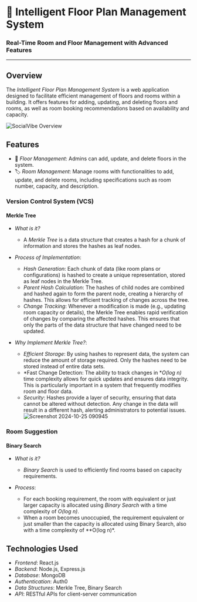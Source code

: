 # 🏢 Intelligent Floor Plan Management System

### Real-Time Room and Floor Management with Advanced Features

---

## Overview
The *Intelligent Floor Plan Management System* is a web application designed to facilitate efficient management of floors and rooms within a building. It offers features for adding, updating, and deleting floors and rooms, as well as room booking recommendations based on availability and capacity.

![SocialVibe Overview](https://res.cloudinary.com/daex3gj8h/image/upload/v1729792548/home_gtljuf.jpg)

## Features
- 🏢 *Floor Management*: Admins can add, update, and delete floors in the system.
- 🏷 *Room Management*: Manage rooms with functionalities to add, update, and delete rooms, including specifications such as room number, capacity, and description.
  
### Version Control System (VCS)
#### Merkle Tree
- *What is it?*
  - A *Merkle Tree* is a data structure that creates a hash for a chunk of information and stores the hashes as leaf nodes.
  
- *Process of Implementation*:
  - *Hash Generation*: Each chunk of data (like room plans or configurations) is hashed to create a unique representation, stored as leaf nodes in the Merkle Tree.
  - *Parent Hash Calculation*: The hashes of child nodes are combined and hashed again to form the parent node, creating a hierarchy of hashes. This allows for efficient tracking of changes across the tree.
  - *Change Tracking*: Whenever a modification is made (e.g., updating room capacity or details), the Merkle Tree enables rapid verification of changes by comparing the affected hashes. This ensures that only the parts of the data structure that have changed need to be updated.
  
- *Why Implement Merkle Tree?*:
  - *Efficient Storage*: By using hashes to represent data, the system can reduce the amount of storage required. Only the hashes need to be stored instead of entire data sets.
  - *Fast Change Detection: The ability to track changes in **O(log n)* time complexity allows for quick updates and ensures data integrity. This is particularly important in a system that frequently modifies room and floor data.
  - *Security*: Hashes provide a layer of security, ensuring that data cannot be altered without detection. Any change in the data will result in a different hash, alerting administrators to potential issues.
![Screenshot 2024-10-25 090945](https://github.com/user-attachments/assets/ccdaf53e-476b-434b-af3d-c015081e78b4)

### Room Suggestion
#### Binary Search
- *What is it?*
  - *Binary Search* is used to efficiently find rooms based on capacity requirements.

- *Process*:
  - For each booking requirement, the room with equivalent or just larger capacity is allocated using *Binary Search* with a time complexity of *O(log n)*.
  - When a room becomes unoccupied, the requirement equivalent or just smaller than the capacity is allocated using Binary Search, also with a time complexity of **O(log n)*.

## Technologies Used
- *Frontend*: React.js
- *Backend*: Node.js, Express.js
- *Database*: MongoDB
- *Authentication*: Auth0
- *Data Structures*: Merkle Tree, Binary Search
- *API*: RESTful APIs for client-server communication
